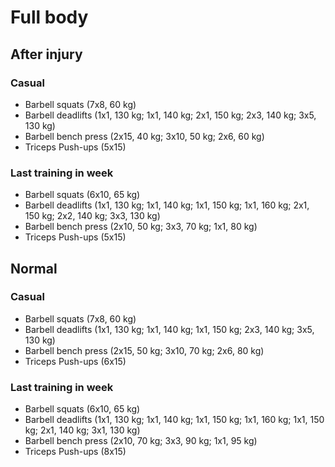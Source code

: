 # Full body
## After injury
### Casual
* Barbell squats (7x8, 60 kg)
* Barbell deadlifts (1x1, 130 kg; 1x1, 140 kg; 2x1, 150 kg;
                     2x3, 140 kg; 3x5, 130 kg)
* Barbell bench press (2x15, 40 kg; 3x10, 50 kg; 2x6, 60 kg)
* Triceps Push-ups (5x15)

### Last training in week
* Barbell squats (6x10, 65 kg)
* Barbell deadlifts (1x1, 130 kg; 1x1, 140 kg; 1x1, 150 kg; 1x1, 160 kg;
                     2x1, 150 kg; 2x2, 140 kg; 3x3, 130 kg)
* Barbell bench press (2x10, 50 kg; 3x3, 70 kg; 1x1, 80 kg)
* Triceps Push-ups (5x15)

## Normal
### Casual
* Barbell squats (7x8, 60 kg)
* Barbell deadlifts (1x1, 130 kg; 1x1, 140 kg; 1x1, 150 kg;
                     2x3, 140 kg; 3x5, 130 kg)
* Barbell bench press (2x15, 50 kg; 3x10, 70 kg; 2x6, 80 kg)
* Triceps Push-ups (6x15)

### Last training in week
* Barbell squats (6x10, 65 kg)
* Barbell deadlifts (1x1, 130 kg; 1x1, 140 kg; 1x1, 150 kg; 1x1, 160 kg;
                     1x1, 150 kg; 2x1, 140 kg; 3x1, 130 kg)
* Barbell bench press (2x10, 70 kg; 3x3, 90 kg; 1x1, 95 kg)
* Triceps Push-ups (8x15)
